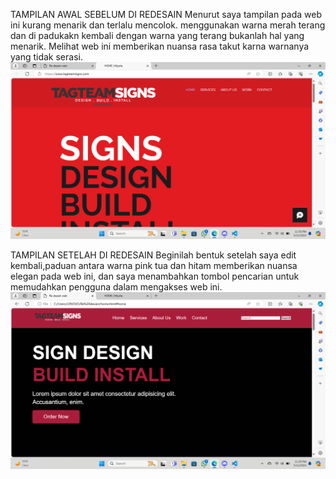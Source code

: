 TAMPILAN AWAL SEBELUM DI REDESAIN
Menurut saya tampilan pada web ini kurang menarik dan terlalu mencolok. menggunakan warna merah terang dan di padukakn kembali dengan warna yang terang bukanlah hal yang menarik.
Melihat web ini memberikan nuansa rasa takut karna warnanya yang tidak serasi.
![alt text](https://github.com/rusmiati071/Rusmiati-Re-desain-web/blob/main/Re%20desain/Screenshot%202024-05-12%20233527.png?raw=true)

TAMPILAN SETELAH DI REDESAIN
Beginilah bentuk setelah saya edit kembali,paduan antara warna pink tua dan hitam memberikan nuansa elegan pada web ini, dan saya menambahkan tombol pencarian untuk memudahkan pengguna dalam mengakses web ini.
![alt text](https://github.com/rusmiati071/Rusmiati-Re-desain-web/blob/main/Re%20desain/Screenshot%202024-05-12%20233536.png?raw=true)
